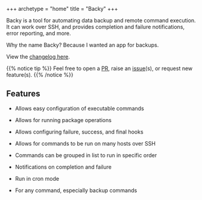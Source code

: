 +++
archetype = "home"
title = "Backy"
+++

Backy is a tool for automating data backup and remote command execution. It can work over SSH, and provides completion and failure notifications, error reporting, and more.

Why the name Backy? Because I wanted an app for backups.

View the [changelog here](https://git.andrewnw.xyz/CyberShell/backy/src/branch/master/CHANGELOG.md).

{{% notice tip %}}
Feel free to open a [PR](https://git.andrewnw.xyz/CyberShell/backy/pulls), raise an [issue](https://git.andrewnw.xyz/CyberShell/backy/issues "Open a Gitea Issue")(s), or request new feature(s).
{{% /notice %}}

## Features

- Allows easy configuration of executable commands

- Allows for running package operations

- Allows configuring failure, success, and final hooks

- Allows for commands to be run on many hosts over SSH

- Commands can be grouped in list to run in specific order

- Notifications on completion and failure

- Run in cron mode

- For any command, especially backup commands
